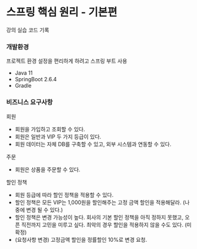 # 스프링 핵심 원리 - 기본편
강의 실습 코드 기록

### 개발환경
프로젝트 환경 설정을 편리하게 하려고 스프링 부트 사용

* Java 11
* SpringBoot 2.6.4
* Gradle


### 비즈니스 요구사항
회원
* 회원을 가입하고 조회할 수 있다.
* 회원은 일반과 VIP 두 가지 등급이 있다.
* 회원 데이터는 자체 DB를 구축할 수 있고, 외부 시스템과 연동할 수 있다.

주문
* 회원은 상품을 주문할 수 있다.

할인 정책
* 회원 등급에 따라 할인 정책을 적용할 수 있다.
* 할인 정책은 모든 VIP는 1,000원을 할인해주는 고정 금액 할인을 적용해달라. (나중에 변경 될 수 있다.)
* 할인 정책은 변경 가능성이 높다. 회사의 기본 할인 정책을 아직 정하지 못했고, 오픈 직전까지 고민을 미루고 싶다. 최악의 경우 할인을 적용하지 않을 수도 있다. (미확정)
* (요청사항 변경) 고정금액 할인을 정률할인 10%로 변경 요청.  
